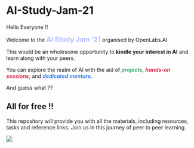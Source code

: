 # AI-Study-Jam-21


<div>
<p>Hello Everyone !!</p>

Welcome to the <b style= "font-size:18px; color:#B8BDFF">AI Study Jam '21</b> organised by OpenLabs.AI 

<div>
This would be an wholesome opportunity to <b>kindle your interest in AI</b> and 
learn along with your peers.

You can explore the realm of AI with the aid of <b style="color:#37AA6D;"><i>projects</i></b>, <b style="color:#DE274D"><i>hands-on sessions</i></b>, and <b style="color:#2F7DE9"><i>dedicated mentors</i></b>.

And guess what ?? <h2 style="color:">All for free !!</h2>
</div>


This repository will provide you with all the materials, including resources, tasks and reference links. Join us in this journey of peer to peer learning. 

<div><img src="https://img.shields.io/badge/All%20the%20best-folks-darkblue"></div>

</div>
